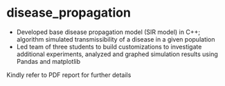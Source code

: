 # disease_propagation

- Developed base disease propagation model (SIR model) in C++; algorithm simulated transmissibility of a disease in a given population
- Led team of three students to build customizations to investigate additional experiments, analyzed and graphed simulation 
results using Pandas and matplotlib

Kindly refer to PDF report for further details
